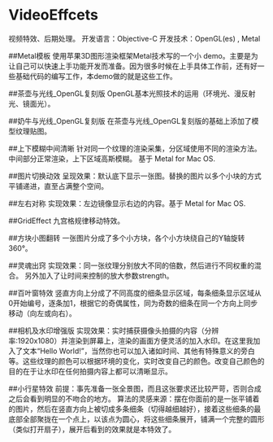 # VideoEffcets
视频特效、后期处理。
开发语言：Objective-C
开发技术：OpenGL(es) , Metal

##Metal模板
使用苹果3D图形渲染框架Metal技术写的一个小 demo。主要是为让自己可以快速上手功能开发而准备。因为很多时候在上手具体工作前，还有好一些基础代码的编写工作，本demo做的就是这些工作。

##茶壶与光线_OpenGL复刻版
OpenGL基本光照技术的运用（环境光、漫反射光、镜面光）。

##奶牛与光线_OpenGL复刻版
在茶壶与光线_OpenGL复刻版的基础上添加了模型纹理贴图。

##上下模糊中间清晰
针对同一个纹理的渲染采集，分区域使用不同的渲染方法。中间部分正常渲染，上下区域高斯模糊。
基于 Metal for Mac OS.

##图片切换动效
呈现效果：默认底下显示一张图。替换的图片以多个小块的方式平铺递进，直至占满整个空间。

##左右对称
实现效果：左边镜像显示右边的内容。基于 Metal for Mac OS.

##GridEffect
九宫格规律移动特效。

##方块小图翻转
一张图片分成了多个小方块，各个小方块绕自己的Y轴旋转360°。

##灵魂出窍
实现效果：同一张纹理分别放大不同的倍数，然后进行不同权重的混合。
另外加入了让时间来控制的放大参数strength。

##百叶窗特效
竖直方向上分成了不同高度的细条显示区域，每条细条显示区域从0开始编号，逐条加1，根据它的奇偶属性，同为奇数的细条在同一个方向上同步移动（向左或向右）。

##相机及水印增强版
实现效果：实时捕获摄像头拍摄的内容（分辨率:1920x1080）并渲染到屏幕上，渲染的画面方便灵活的加入水印。在这里我加入了文本“Hello World!”，当然你也可以加入诸如时间、其他有特殊意义的旁白等。这些纹理的颜色可以根据环境的变化，实时改变自己的颜色。改变自己颜色的目的在于让水印在任何拍摄内容上都可以清晰显示。

##小行星特效
前提：事先准备一张全景图，而且这张要求还比较严苛，否则合成之后会看到明显的不吻合的地方。
算法的灵感来源：摆在你面前的是一张平铺着的图片，然后在竖直方向上被切成多条细条（切得越细越好），接着这些细条的最底部全部聚拢在一个点上，以该点为圆心，将这些细条展开，铺满一个完整的圆形（类似打开扇子），展开后看到的效果就是本特效了。


